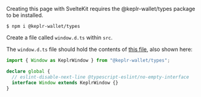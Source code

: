 Creating this page with SvelteKit requires the @keplr-wallet/types package to be installed.

`$ npm i @keplr-wallet/types`

Create a file called `window.d.ts` within `src`.

The `window.d.ts` file should hold the contents of [this file](https://docs.keplr.app/api/#using-with-typescript), also shown here:

```ts
import { Window as KeplrWindow } from "@keplr-wallet/types";

declare global {
  // eslint-disable-next-line @typescript-eslint/no-empty-interface
  interface Window extends KeplrWindow {}
}
```